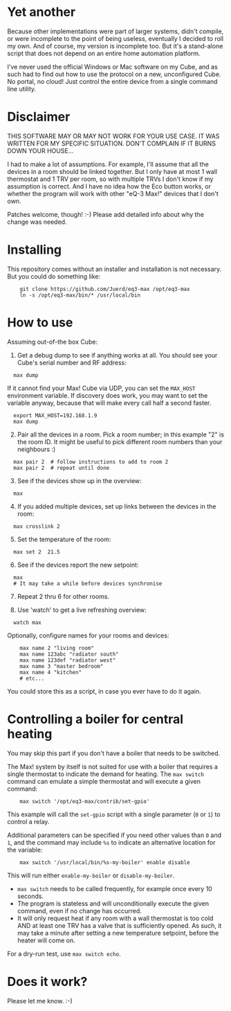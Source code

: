 # Yet another

Because other implementations were part of larger systems, didn't compile, or
were incomplete to the point of being useless, eventually I decided to roll my
own. And of course, my version is incomplete too. But it's a stand-alone script
that does not depend on an entire home automation platform.

I've never used the official Windows or Mac software on my Cube, and as such
had to find out how to use the protocol on a new, unconfigured Cube. No portal,
no cloud! Just control the entire device from a single command line utility.

# Disclaimer

THIS SOFTWARE MAY OR MAY NOT WORK FOR YOUR USE CASE. IT WAS WRITTEN FOR MY
SPECIFIC SITUATION. DON'T COMPLAIN IF IT BURNS DOWN YOUR HOUSE...

I had to make a lot of assumptions. For example, I'll assume that all the
devices in a room should be linked together. But I only have at most 1 wall
thermostat and 1 TRV per room, so with multiple TRVs I don't know if my
assumption is correct. And I have no idea how the Eco button works, or whether
the program will work with other "eQ-3 Max!" devices that I don't own.

Patches welcome, though! :-)
Please add detailed info about why the change was needed.

# Installing

This repository comes without an installer and installation is not necessary.
But you could do something like:

```
    git clone https://github.com/Juerd/eq3-max /opt/eq3-max
    ln -s /opt/eq3-max/bin/* /usr/local/bin
```

# How to use

Assuming out-of-the box Cube:

1. Get a debug dump to see if anything works at all. You should
see your Cube's serial number and RF address:

  ```
    max dump
```

  If it cannot find your Max! Cube via UDP, you can set the `MAX_HOST`
  environment variable. If discovery does work, you may want to set the
  variable anyway, because that will make every call half a second faster.

  ```
    export MAX_HOST=192.168.1.9
    max dump
```

2. Pair all the devices in a room. Pick a room number; in this example "2"
is the room ID. It might be useful to pick different room numbers than
your neighbours :)

  ```
    max pair 2  # follow instructions to add to room 2
    max pair 2  # repeat until done
```

3. See if the devices show up in the overview:

  ```
    max
```

4. If you added multiple devices, set up links between the devices in the
room:

  ```
    max crosslink 2
```

5. Set the temperature of the room:

  ```
    max set 2  21.5
```

6. See if the devices report the new setpoint:

  ```
    max
    # It may take a while before devices synchronise
```

7. Repeat 2 thru 6 for other rooms.

8. Use 'watch' to get a live refreshing overview:

  ```
    watch max
```

Optionally, configure names for your rooms and devices:

```
    max name 2 "living room"
    max name 123abc "radiator south"
    max name 123def "radiator west"
    max name 3 "master bedroom"
    max name 4 "kitchen"
    # etc...
```

You could store this as a script, in case you ever have to do it again.

# Controlling a boiler for central heating

You may skip this part if you don't have a boiler that needs to be switched.

The Max! system by itself is not suited for use with a boiler that requires
a single thermostat to indicate the demand for heating. The `max switch`
command can emulate a simple thermostat and will execute a given command:

```
    max switch '/opt/eq3-max/contrib/set-gpio'
```

This example will call the ```set-gpio``` script with a single parameter
(`0` or `1`) to control a relay.

Additional parameters can be specified if you need other values than `0` and
`1`, and the command may include `%s` to indicate an alternative location
for the variable:

```
    max switch '/usr/local/bin/%s-my-boiler' enable disable
```

This will run either `enable-my-boiler` or `disable-my-boiler`.

- `max switch` needs to be called frequently, for example once every 10 seconds.
- The program is stateless and will unconditionally execute the given command,
  even if no change has occurred.
- It will only request heat if any room with a wall thermostat is too cold AND
  at least one TRV has a valve that is sufficiently opened. As such, it may
  take a minute after setting a new temperature setpoint, before the heater will
  come on.

For a dry-run test, use `max switch echo`.

# Does it work?

Please let me know. :-)

